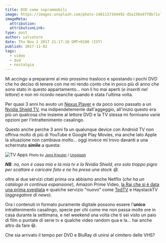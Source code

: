 ```yaml
---
title: DVD come soprammobili
image: https://images.unsplash.com/photo-1481137344492-d5a150a97f8b?ixlib=rb-0.3.5&q=80&fm=jpg&crop=entropy&cs=tinysrgb&w=1080&fit=max&s=fe51531f09a4f2cb1b4e0bd56dce9511
imageMeta:
  attribution:
  attributionLink:
type: post
author: salvatore
date: Thu Nov 2 2017 21:17:16 GMT+0100 (IST)
publish: 2017-11-02
tags:
  - video
  - dvd
  - nostalgia
---
```


Mi accingo a prepararmi al mio prossimo trasloco e spostando i pochi DVD che ho deciso di tenere con me mi rendo conto che in poco più di anno che sono stato in questo appartamento... non li ho mai aperti (*e inseriti nel lettore*) e non mi ricordo neanche quando è stata l'ultima volta.

Per quasi 3 anni ho avuto un [Nexus Player](https://www.asus.com/us/Home-Entertainment/Nexus_Player/) e da poco sono passato a un [Nvidia Shield TV](https://www.nvidia.com/en-us/shield/shield-tv/), ma indipendetemente dall'aggeggio, all'inizio questo era più un qualcosa che insieme al lettore DVD e la TV stessa mi fornivano varie opzioni per l'intrattenimento casalingo.

Questo anche perche 3 anni fa un qualunque device con Android TV non offriva molto di più di YouTube e Google Play Movies, ma anche lato Apple la situazione non cambiava molto... oggi invece mi trovo davanti a una schermata **simile** a questa:

![TV Apps](https://images.unsplash.com/photo-1461151304267-38535e780c79?ixlib=rb-0.3.5&q=80&fm=jpg&crop=entropy&cs=tinysrgb&w=1080&fit=max&ixid=eyJhcHBfaWQiOjExNzczfQ&s=2912e6f0da58f88cc7397790ed92990d) <small>Photo by [Jens Kreuter](https://unsplash.com/@jenskreuter?utm_source=ghost&utm_medium=referral&utm_campaign=api-credit) / [Unsplash](https://unsplash.com/?utm_source=ghost&utm_medium=referral&utm_campaign=api-credit)</small>

***NB**: no, non è casa mia e la mia tv e la Nvidia Shield, ero solo troppo pigro per scattare e caricare foto e ne ho presa una stock 😄.*

oltre ai due servizi citati prima ora abbiamo anche Netflix (*che ha un catalogo in continua espansione*), Amazon Prime Video, [la Rai che si è data una prima svegliata](http://www.salvatorelaisa.me/2017/03/23/la-rai-ha-finalmente-capito-da-che-parte-deve-andare/) e qualche servizio "nuovo" come [TedTV](https://www.ted.com/) e HaystackTV (*aggregatore di news*). 

Ora i contenuti in formato puramente digitale possono essere l'**unico** intrattenimento casalingo, specie per chi come me non passa molte ore in casa durante la settimana, e nel weekend una volta che ti sei visto un paio di film o puntate di serie tv e qualche video random qua e la... hai anche altro da fare 😆.

Che sia arrivato il tempo per DVD e BluRay di unirsi al cimitero delle VHS?

